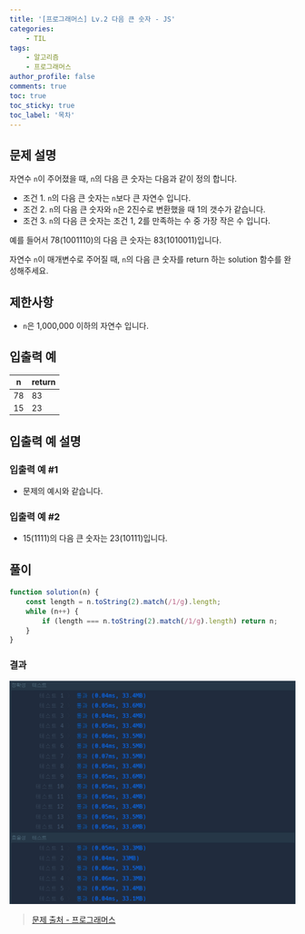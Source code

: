 ```yaml
---
title: '[프로그래머스] Lv.2 다음 큰 숫자 - JS'
categories:
    - TIL
tags:
    - 알고리즘
    - 프로그래머스
author_profile: false
comments: true
toc: true
toc_sticky: true
toc_label: '목차'
---
```


## 문제 설명

자연수 `n`이 주어졌을 때, `n`의 다음 큰 숫자는 다음과 같이 정의 합니다.

-   조건 1. `n`의 다음 큰 숫자는 `n`보다 큰 자연수 입니다.
-   조건 2. `n`의 다음 큰 숫자와 `n`은 2진수로 변환했을 때 1의 갯수가 같습니다.
-   조건 3. `n`의 다음 큰 숫자는 조건 1, 2를 만족하는 수 중 가장 작은 수 입니다.

예를 들어서 78(1001110)의 다음 큰 숫자는 83(1010011)입니다.

자연수 `n`이 매개변수로 주어질 때, `n`의 다음 큰 숫자를 return 하는 solution 함수를 완성해주세요.

## 제한사항

-   `n`은 1,000,000 이하의 자연수 입니다.

## 입출력 예

| n   | return |
| --- | ------ |
| 78  | 83     |
| 15  | 23     |

## 입출력 예 설명

### 입출력 예 #1

-   문제의 예시와 같습니다.

### 입출력 예 #2

-   15(1111)의 다음 큰 숫자는 23(10111)입니다.

## 풀이

```javascript
function solution(n) {
    const length = n.toString(2).match(/1/g).length;
    while (n++) {
        if (length === n.toString(2).match(/1/g).length) return n;
    }
}
```

### 결과

![result1](/assets/images/2023/10/03/algorithm-84-result1.png)

> [문제 출처 - 프로그래머스](https://school.programmers.co.kr/learn/courses/30/lessons/12911)
